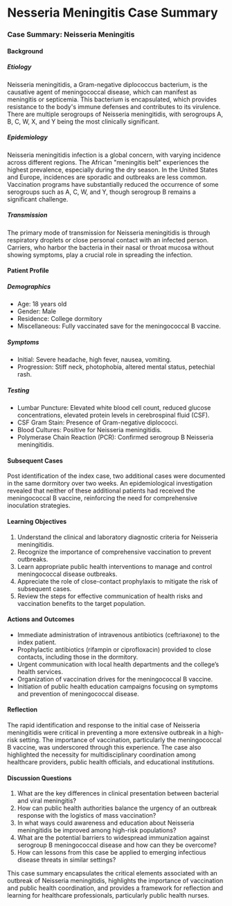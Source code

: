 # Nesseria Meningitis Case Summary

### Case Summary: Neisseria Meningitis

#### Background

##### Etiology
Neisseria meningitidis, a Gram-negative diplococcus bacterium, is the causative agent of meningococcal disease, which can manifest as meningitis or septicemia. This bacterium is encapsulated, which provides resistance to the body's immune defenses and contributes to its virulence. There are multiple serogroups of Neisseria meningitidis, with serogroups A, B, C, W, X, and Y being the most clinically significant.

##### Epidemiology
Neisseria meningitidis infection is a global concern, with varying incidence across different regions. The African "meningitis belt" experiences the highest prevalence, especially during the dry season. In the United States and Europe, incidences are sporadic and outbreaks are less common. Vaccination programs have substantially reduced the occurrence of some serogroups such as A, C, W, and Y, though serogroup B remains a significant challenge.

##### Transmission
The primary mode of transmission for Neisseria meningitidis is through respiratory droplets or close personal contact with an infected person. Carriers, who harbor the bacteria in their nasal or throat mucosa without showing symptoms, play a crucial role in spreading the infection.

#### Patient Profile

##### Demographics
- Age: 18 years old
- Gender: Male
- Residence: College dormitory
- Miscellaneous: Fully vaccinated save for the meningococcal B vaccine.

##### Symptoms
- Initial: Severe headache, high fever, nausea, vomiting.
- Progression: Stiff neck, photophobia, altered mental status, petechial rash.

##### Testing
- Lumbar Puncture: Elevated white blood cell count, reduced glucose concentrations, elevated protein levels in cerebrospinal fluid (CSF).
- CSF Gram Stain: Presence of Gram-negative diplococci.
- Blood Cultures: Positive for Neisseria meningitidis.
- Polymerase Chain Reaction (PCR): Confirmed serogroup B Neisseria meningitidis.

#### Subsequent Cases
Post identification of the index case, two additional cases were documented in the same dormitory over two weeks. An epidemiological investigation revealed that neither of these additional patients had received the meningococcal B vaccine, reinforcing the need for comprehensive inoculation strategies.

#### Learning Objectives
1. Understand the clinical and laboratory diagnostic criteria for Neisseria meningitidis.
2. Recognize the importance of comprehensive vaccination to prevent outbreaks.
3. Learn appropriate public health interventions to manage and control meningococcal disease outbreaks.
4. Appreciate the role of close-contact prophylaxis to mitigate the risk of subsequent cases.
5. Review the steps for effective communication of health risks and vaccination benefits to the target population.

#### Actions and Outcomes
- Immediate administration of intravenous antibiotics (ceftriaxone) to the index patient.
- Prophylactic antibiotics (rifampin or ciprofloxacin) provided to close contacts, including those in the dormitory.
- Urgent communication with local health departments and the college’s health services.
- Organization of vaccination drives for the meningococcal B vaccine.
- Initiation of public health education campaigns focusing on symptoms and prevention of meningococcal disease.

#### Reflection
The rapid identification and response to the initial case of Neisseria meningitidis were critical in preventing a more extensive outbreak in a high-risk setting. The importance of vaccination, particularly the meningococcal B vaccine, was underscored through this experience. The case also highlighted the necessity for multidisciplinary coordination among healthcare providers, public health officials, and educational institutions.

#### Discussion Questions
1. What are the key differences in clinical presentation between bacterial and viral meningitis?
2. How can public health authorities balance the urgency of an outbreak response with the logistics of mass vaccination?
3. In what ways could awareness and education about Neisseria meningitidis be improved among high-risk populations?
4. What are the potential barriers to widespread immunization against serogroup B meningococcal disease and how can they be overcome?
5. How can lessons from this case be applied to emerging infectious disease threats in similar settings?

This case summary encapsulates the critical elements associated with an outbreak of Neisseria meningitidis, highlights the importance of vaccination and public health coordination, and provides a framework for reflection and learning for healthcare professionals, particularly public health nurses.
